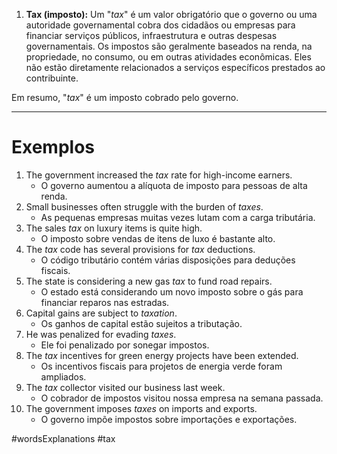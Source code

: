 1. **Tax (imposto):** Um "*tax*" é um valor obrigatório que o governo ou uma autoridade governamental cobra dos cidadãos ou empresas para financiar serviços públicos, infraestrutura e outras despesas governamentais. Os impostos são geralmente baseados na renda, na propriedade, no consumo, ou em outras atividades econômicas. Eles não estão diretamente relacionados a serviços específicos prestados ao contribuinte.

Em resumo, "*tax*" é um imposto cobrado pelo governo.

---

# Exemplos

1. The government increased the _tax_ rate for high-income earners.
	- O governo aumentou a alíquota de imposto para pessoas de alta renda.
2. Small businesses often struggle with the burden of _taxes_.
	- As pequenas empresas muitas vezes lutam com a carga tributária.
3. The sales _tax_ on luxury items is quite high.
	- O imposto sobre vendas de itens de luxo é bastante alto.
4. The _tax_ code has several provisions for *tax* deductions.
	- O código tributário contém várias disposições para deduções fiscais.
5. The state is considering a new gas _tax_ to fund road repairs.
	- O estado está considerando um novo imposto sobre o gás para financiar reparos nas estradas.
6. Capital gains are subject to _taxation_.
	- Os ganhos de capital estão sujeitos a tributação.
7. He was penalized for evading _taxes_.
	- Ele foi penalizado por sonegar impostos.
8. The _tax_ incentives for green energy projects have been extended.
	- Os incentivos fiscais para projetos de energia verde foram ampliados.
9. The _tax_ collector visited our business last week.
	- O cobrador de impostos visitou nossa empresa na semana passada.
10. The government imposes _taxes_ on imports and exports.
	- O governo impõe impostos sobre importações e exportações.

#wordsExplanations 
#tax